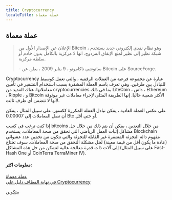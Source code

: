 ```yaml
---
title: Cryptocurrency
localeTitle: عملة معماة
---
```

## عملة معماة

> الإعلان عن الإصدار الأول من Bitcoin ، وهو نظام نقدي إلكتروني جديد يستخدم شبكة نظير إلى نظير لمنع الإنفاق المزدوج. انها لا مركزية بالكامل بدون خادم أو سلطة مركزية.
> 
> \- ساتوشي ناكاموتو ، 9 يناير 2009 ، يعلن عن Bitcoin على SourceForge.

Cryptocurrency عبارة عن مجموعة فرعية من العملات الرقمية ، والتي تعمل كوسيط للتبادل بين طرفين. وهي تعرف باسم العملة المشفرة بسبب استخدام التشفير في تأمين معاملاتها. هناك العديد من cryptocurrencies بما في ذلك LiteCoin ، داش ، Ethereum ، Ripple ، و Bitcoin الأكثر شعبية حاليا. إنها الطريقة المثلى لإجراء معاملات غير موثوقة لأنها لا تتضمن أي طرف ثالث.

على عكس العملة العادية ، يمكن تبادل العملة المكررة ككسور. على سبيل المثال ، يمكن أن تصل المعاملات إلى 0.00007 Btc أو حتى أقل.

إذا كنت ترغب في كسب bitcoins من خلال التعدين ، يمكن أن يتم ذلك من خلال حل مشاكل إثبات العمل الرياضي التي تحقق من صحة المعاملات. يستخدم Blockchain مفهوم دالة التجزئة المشفرة غير القابلة للتجزئة والتي تتكون من تخمين عدد عشوائي (عادة ما يكون أقل من قيمة معينة) لحل مشكلة التحقق من صحة المعاملات. سوف تحتاج إلى آلات ذات قدرة معالجة عالية لتتمكن من حل هذه المشاكل (على سبيل المثال Fast-Hash One أو CoinTerra TerraMiner IV).

#### معلومات اكثر:

[عملة معماة](https://en.wikipedia.org/wiki/Cryptocurrency)  
[في نهاية المطاف دليل على Cryptocurrency](https://blockgeeks.com/guides/what-is-cryptocurrency)

[بيتكوين](https://en.wikipedia.org/wiki/Bitcoin)
